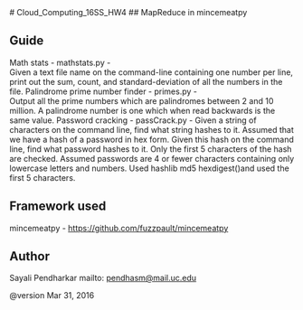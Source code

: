 <snippet>
  <content>
# Cloud_Computing_16SS_HW4
## MapReduce in mincemeatpy

## Guide
Math stats - mathstats.py -  
Given a text file name on the command-line containing one number per line, print out the sum, count, and standard-deviation of all the numbers in the file. 
Palindrome prime number finder - primes.py -  
Output all the prime numbers which are palindromes between 2 and 10 million.  A palindrome number is one which when read backwards is the same value.
Password cracking - passCrack.py - 
Given a string of characters on the command line, find what string hashes to it. Assumed that we have a hash of a password in hex form.  Given this hash on the command line, find what password hashes to it.  Only the first 5 characters of the hash are checked.  Assumed passwords are 4 or fewer characters containing only lowercase letters and numbers. Used hashlib md5 hexdigest()and used the first 5 characters. 

## Framework used
mincemeatpy - https://github.com/fuzzpault/mincemeatpy

## Author
Sayali Pendharkar
mailto: pendhasm@mail.uc.edu

@version Mar 31, 2016


</content>
</snippet>